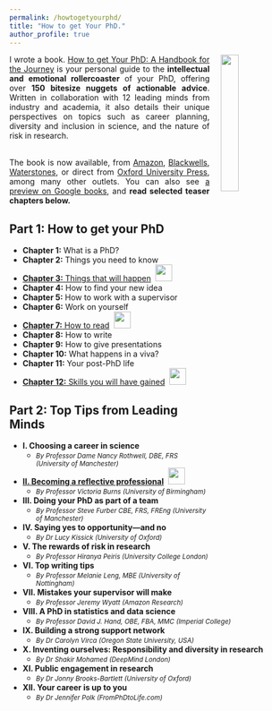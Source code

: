 ```yaml
---
permalink: /howtogetyourphd/
title: "How to get Your PhD."
author_profile: true
---
```



<p style="padding-top: 0px; text-align: justify;">
  <a href="https://www.amazon.co.uk/dp/0198866925/">
    <img src="https://cdn.waterstones.com/bookjackets/large/9780/1988/9780198866923.jpg"
         style="width:25%; min-width:3cm; align:center; vertical-align:top; float:right; margin-left:20px;  margin-bottom:10px; margin-top:0px;" />
  </a>
</p>

<div style="margin: 0px; padding-top: 0px; text-align: justify; vertical-align: top;">
I wrote a book.
<a href="https://www.amazon.co.uk/dp/0198866925/">How to get Your PhD: A Handbook for the Journey</a>
is your personal guide to the <b>intellectual and emotional rollercoaster</b> of your PhD, offering over <b>150 bitesize nuggets of actionable advice</b>.  Written in collaboration with 12 leading minds from industry and academia, it also details their unique perspectives on topics such as career planning, diversity and inclusion in science, and the nature of risk in research.<br><br>

The book is now available, from <a href="https://www.amazon.co.uk/dp/0198866925/">Amazon</a>,
<a href="https://blackwells.co.uk/bookshop/product/How-to-Get-Your-Phd-by-Gavin-Brown-editor/9780198866923">Blackwells</a>, 
<a href="https://www.waterstones.com/book/how-to-get-your-phd/gavin-brown/9780198866923">Waterstones</a>,
or direct from <a href="https://global.oup.com/academic/product/how-to-get-your-phd-9780198866923?cc=gb&lang=en&#:~:text=How%20to%20Get%20Your%20PhD%3A%20A%20Handbook%20for%20the%20Journey,tips%20%26%20tricks%20for%20the%20journey.">Oxford University Press</a>, among many other outlets.   You can also see <a href="https://www.google.co.uk/books/edition/How_to_Get_Your_PhD/nX4fEAAAQBAJ?hl=en&gbpv=0">a preview on Google books</a>, and <b>read selected teaser chapters below.</b>

</div>


Part 1: How to get your PhD
---
- <b>Chapter 1:</b> What is a PhD?
- <b>Chapter 2:</b> Things you need to know
- <a href="{{ base_path }}/booksamples/Chapter3things.pdf"><b>Chapter 3:</b> Things that will happen</a>&nbsp;&nbsp;<img width=30px src="{{ base_path }}/images/free.png">
- <b>Chapter 4:</b> How to find your new idea
- <b>Chapter 5:</b> How to work with a supervisor
- <b>Chapter 6:</b> Work on yourself
- <a href=""><b>Chapter 7:</b> How to read</a>&nbsp;&nbsp;<img width=30px src="{{ base_path }}/images/free.png">
- <b>Chapter 8:</b> How to write
- <b>Chapter 9:</b> How to give presentations
- <b>Chapter 10:</b> What happens in a viva?
- <b>Chapter 11:</b> Your post-PhD life
- <a href=""><b>Chapter 12:</b> Skills you will have gained</a>&nbsp;&nbsp;<img width=30px src="{{ base_path }}/images/free.png">

Part 2: Top Tips from Leading Minds
---

- <b>I. Choosing a career in science</b>
  * <i><small>By Professor Dame Nancy Rothwell, DBE, FRS (University of Manchester)</small></i>
- <a href=""><b>II. Becoming a reflective professional</b></a>&nbsp;&nbsp;<img width=30px src="{{ base_path }}/images/free.png">
  * <i><small>By Professor Victoria Burns (University of Birmingham)</small></i>
- <b>III. Doing your PhD as part of a team</b>
  * <i><small>By Professor Steve Furber CBE, FRS, FREng (University of Manchester)</small></i>
- <b>IV. Saying yes to opportunity—and no</b>
  * <i><small>By Dr Lucy Kissick (University of Oxford)</small></i>
- <b>V. The rewards of risk in research</b>
  * <i><small>By Professor Hiranya Peiris (University College London)</small></i>
- <b>VI. Top writing tips</b>
  * <i><small>By Professor Melanie Leng, MBE (University of Nottingham)</small></i>
- <b>VII. Mistakes your supervisor will make</b>
  * <i><small>By Professor Jeremy Wyatt (Amazon Research)</small></i>
- <b>VIII. A PhD in statistics and data science</b>
  * <i><small>By Professor David J. Hand, OBE, FBA, MMC (Imperial College)</small></i>
- <b>IX. Building a strong support network</b>
  * <i><small>By Dr Carolyn Virca (Oregon State University, USA)</small></i>
- <b>X. Inventing ourselves: Responsibility and diversity in research</b>
  * <i><small>By Dr Shakir Mohamed (DeepMind London)</small></i>
- <b>XI. Public engagement in research</b>
  * <i><small>By Dr Jonny Brooks-Bartlett (University of Oxford)</small></i>
- <b>XII. Your career is up to you</b>
  * <i><small>By Dr Jennifer Polk (FromPhDtoLife.com)</small></i>
